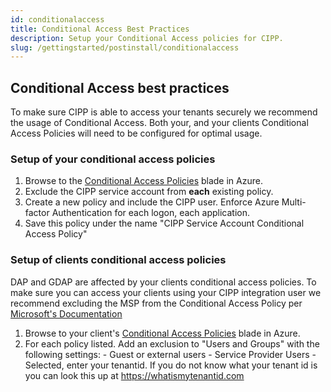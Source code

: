 ```yaml
---
id: conditionalaccess
title: Conditional Access Best Practices
description: Setup your Conditional Access policies for CIPP.
slug: /gettingstarted/postinstall/conditionalaccess
---
```


## Conditional Access best practices

To make sure CIPP is able to access your tenants securely we recommend the usage of Conditional Access. Both your, and your clients Conditional Access Policies will need to be configured for optimal usage.

### Setup of your conditional access policies

1. Browse to the [Conditional Access Policies](https://portal.azure.com/#view/Microsoft_AAD_ConditionalAccess/ConditionalAccessBlade/~/Policies) blade in Azure.
2. Exclude the CIPP service account from **each** existing policy.
3. Create a new policy and include the CIPP user. Enforce Azure Multi-factor Authentication for each logon, each application.
4. Save this policy under the name "CIPP Service Account Conditional Access Policy"

### Setup of clients conditional access policies

DAP and GDAP are affected by your clients conditional access policies. To make sure you can access your clients using your CIPP integration user we recommend excluding the MSP from the Conditional Access Policy per [Microsoft's Documentation](https://learn.microsoft.com/en-us/partner-center/gdap-faq#what-is-the-recommended-next-step-if-the-conditional-access-policy-set-by-the-customer-blocks-all-external-access-including-csps-access-aobo-to-the-customers-tenant)

1. Browse to your client's [Conditional Access Policies](https://portal.azure.com/#view/Microsoft_AAD_ConditionalAccess/ConditionalAccessBlade/~/Policies) blade in Azure.
2. For each policy listed. Add an exclusion to "Users and Groups" with the following settings:
	      - Guest or external users
		      - Service Provider Users
		      -  Selected, enter your tenantid. If you do not know what your tenant id is you can look this up at https://whatismytenantid.com 
